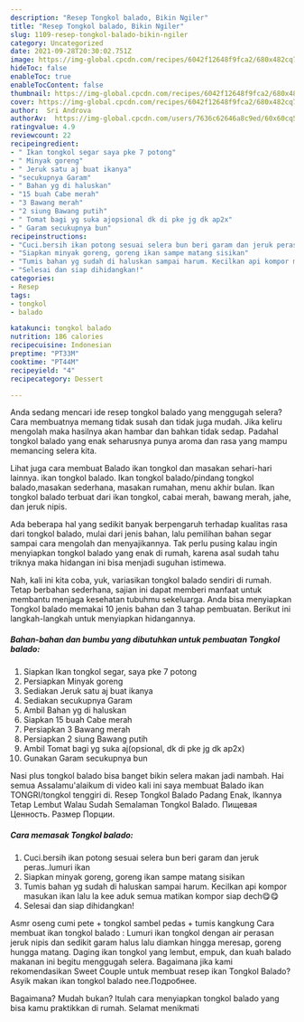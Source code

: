 ```yaml
---
description: "Resep Tongkol balado, Bikin Ngiler"
title: "Resep Tongkol balado, Bikin Ngiler"
slug: 1109-resep-tongkol-balado-bikin-ngiler
category: Uncategorized
date: 2021-09-28T20:30:02.751Z
image: https://img-global.cpcdn.com/recipes/6042f12648f9fca2/680x482cq70/tongkol-balado-foto-resep-utama.jpg
hideToc: false
enableToc: true
enableTocContent: false
thumbnail: https://img-global.cpcdn.com/recipes/6042f12648f9fca2/680x482cq70/tongkol-balado-foto-resep-utama.jpg
cover: https://img-global.cpcdn.com/recipes/6042f12648f9fca2/680x482cq70/tongkol-balado-foto-resep-utama.jpg
author:  Sri Androva
authorAv:  https://img-global.cpcdn.com/users/7636c62646a8c9ed/60x60cq50/avatar.jpg
ratingvalue: 4.9
reviewcount: 22
recipeingredient:
- " Ikan tongkol segar saya pke 7 potong"
- " Minyak goreng"
- " Jeruk satu aj buat ikanya"
- "secukupnya Garam"
- " Bahan yg di haluskan"
- "15 buah Cabe merah"
- "3 Bawang merah"
- "2 siung Bawang putih"
- " Tomat bagi yg suka ajopsional dk di pke jg dk ap2x"
- " Garam secukupnya bun"
recipeinstructions:
- "Cuci.bersih ikan potong sesuai selera bun beri garam dan jeruk peras..lumuri ikan"
- "Siapkan minyak goreng, goreng ikan sampe matang sisikan"
- "Tumis bahan yg sudah di haluskan sampai harum. Kecilkan api kompor masukan ikan lalu la kee aduk semua matikan kompor siap dech😋😋"
- "Selesai dan siap dihidangkan!"
categories:
- Resep
tags:
- tongkol
- balado

katakunci: tongkol balado 
nutrition: 186 calories
recipecuisine: Indonesian
preptime: "PT33M"
cooktime: "PT44M"
recipeyield: "4"
recipecategory: Dessert

---
```



Anda sedang mencari ide resep tongkol balado yang menggugah selera? Cara membuatnya memang tidak susah dan tidak juga mudah. Jika keliru mengolah maka hasilnya akan hambar dan bahkan tidak sedap. Padahal tongkol balado yang enak seharusnya punya aroma dan rasa yang mampu memancing selera kita.


Lihat juga cara membuat Balado ikan tongkol dan masakan sehari-hari lainnya. ikan tongkol balado. Ikan tongkol balado/pindang tongkol balado,masakan sederhana, masakan rumahan, menu akhir bulan. Ikan tongkol balado terbuat dari ikan tongkol, cabai merah, bawang merah, jahe, dan jeruk nipis.

Ada beberapa hal yang sedikit banyak berpengaruh terhadap kualitas rasa dari tongkol balado, mulai dari jenis bahan, lalu pemilihan bahan segar sampai cara mengolah dan menyajikannya. Tak perlu pusing kalau ingin menyiapkan tongkol balado yang enak di rumah, karena asal sudah tahu triknya maka hidangan ini bisa menjadi suguhan istimewa.


Nah, kali ini kita coba, yuk, variasikan tongkol balado sendiri di rumah. Tetap berbahan sederhana, sajian ini dapat memberi manfaat untuk membantu menjaga kesehatan tubuhmu sekeluarga. Anda bisa menyiapkan Tongkol balado memakai 10 jenis bahan dan 3 tahap pembuatan. Berikut ini langkah-langkah untuk menyiapkan hidangannya.

<!--inarticleads1-->

##### Bahan-bahan dan bumbu yang dibutuhkan untuk pembuatan Tongkol balado:

1. Siapkan  Ikan tongkol segar, saya pke 7 potong
1. Persiapkan  Minyak goreng
1. Sediakan  Jeruk satu aj buat ikanya
1. Sediakan secukupnya Garam
1. Ambil  Bahan yg di haluskan
1. Siapkan 15 buah Cabe merah
1. Persiapkan 3 Bawang merah
1. Persiapkan 2 siung Bawang putih
1. Ambil  Tomat bagi yg suka aj(opsional, dk di pke jg dk ap2x)
1. Gunakan  Garam secukupnya bun


Nasi plus tongkol balado bisa banget bikin selera makan jadi nambah. Hai semua Assalamu&#39;alaikum di video kali ini saya membuat Balado ikan TONGRI/tongkol tenggiri di. Resep Tongkol Balado Padang Enak, Ikannya Tetap Lembut Walau Sudah Semalaman Tongkol Balado. Пищевая Ценность. Размер Порции. 

<!--inarticleads2-->

##### Cara memasak Tongkol balado:

1. Cuci.bersih ikan potong sesuai selera bun beri garam dan jeruk peras..lumuri ikan
1. Siapkan minyak goreng, goreng ikan sampe matang sisikan
1. Tumis bahan yg sudah di haluskan sampai harum. Kecilkan api kompor masukan ikan lalu la kee aduk semua matikan kompor siap dech😋😋
1. Selesai dan siap dihidangkan!

Asmr oseng cumi pete + tongkol sambel pedas + tumis kangkung Cara membuat ikan tongkol balado : Lumuri ikan tongkol dengan air perasan jeruk nipis dan sedikit garam halus lalu diamkan hingga meresap, goreng hungga matang. Daging ikan tongkol yang lembut, empuk, dan kuah balado makanan ini begitu menggugah selera. Bagaimana jika kami rekomendasikan Sweet Couple untuk membuat resep ikan Tongkol Balado? Asyik makan ikan tongkol balado nee.Подробнее. 

Bagaimana? Mudah bukan? Itulah cara menyiapkan tongkol balado yang bisa kamu praktikkan di rumah. Selamat menikmati
